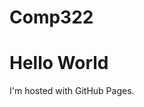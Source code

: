 # Comp322
<!DOCTYPE html>
<html>
<body>
<h1>Hello World</h1>
<p>I'm hosted with GitHub Pages.</p>
</body>
</html>
